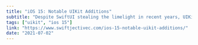 ```yaml
---
title: "iOS 15: Notable UIKit Additions"
subtitle: "Despite SwiftUI stealing the limelight in recent years, UIKit still has a place in Apple's heart. With iOS 15, UIKit gains a host of new capabilities and APIs, and in this post, Jordan Morgan provides instructions on how to use some of them. Swift code samples included."
tags: ["uikit", "ios 15"]
link: "https://www.swiftjectivec.com/ios-15-notable-uikit-additions/"
date: "2021-07-02"
---
```

